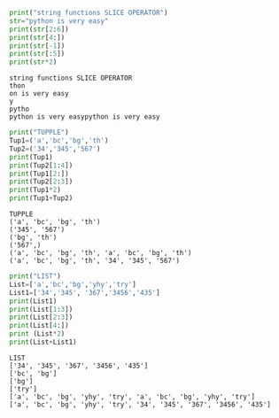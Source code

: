 ```python
print("string functions SLICE OPERATOR")
str="python is very easy"
print(str[2:6])
print(str[4:])
print(str[-1])
print(str[:5])
print(str*2)

```

    string functions SLICE OPERATOR
    thon
    on is very easy
    y
    pytho
    python is very easypython is very easy
    


```python
print("TUPPLE")
Tup1=('a','bc','bg','th')
Tup2=('34','345','567')
print(Tup1)
print(Tup2[1:4])
print(Tup1[2:])
print(Tup2[2:3])
print(Tup1*2)
print(Tup1+Tup2)
```

    TUPPLE
    ('a', 'bc', 'bg', 'th')
    ('345', '567')
    ('bg', 'th')
    ('567',)
    ('a', 'bc', 'bg', 'th', 'a', 'bc', 'bg', 'th')
    ('a', 'bc', 'bg', 'th', '34', '345', '567')
    


```python
print("LIST")
List=['a','bc','bg','yhy','try']
List1=['34','345', '367','3456','435']
print(List1)
print(List[1:3])
print(List[2:3])
print(List[4:])
print (List*2)
print(List+List1)

```

    LIST
    ['34', '345', '367', '3456', '435']
    ['bc', 'bg']
    ['bg']
    ['try']
    ['a', 'bc', 'bg', 'yhy', 'try', 'a', 'bc', 'bg', 'yhy', 'try']
    ['a', 'bc', 'bg', 'yhy', 'try', '34', '345', '367', '3456', '435']
    
